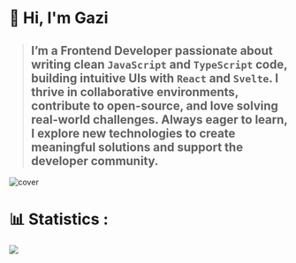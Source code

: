 # 👋 Hi, I'm Gazi
> ## I’m a Frontend Developer passionate about writing clean ` JavaScript ` and ` TypeScript ` code, building intuitive UIs with ` React ` and ` Svelte `. I thrive in collaborative environments, contribute to open-source, and love solving real-world challenges. Always eager to learn, I explore new technologies to create meaningful solutions and support the developer community.

<img src="https://github.com/user-attachments/assets/a395d715-996a-47cc-bb1b-d4544b2571ef" alt="cover"/>

# 📊 Statistics :
<img src="https://github-readme-activity-graph.vercel.app/graph?username=Gazi2050&theme=github-compact&area=true&hide_border=true&custom_title=Contribution%20graph"/>
